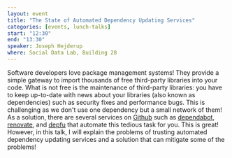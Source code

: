 ```yaml
---
layout: event
title: "The State of Automated Dependency Updating Services"
categories: [events, lunch-talks]
start: "12:30"
end: "13:30"
speaker: Joseph Hejderup
where: Social Data Lab, Building 28
---
```

Software developers love package management systems! They provide a simple gateway to import thousands of free third-party libraries into your code. What is not free is the maintenance of third-party libraries: you have to keep up-to-date with news about your libraries (also known as dependencies) such as security fixes and performance bugs. This is challenging as we don't use one dependency but a small network of them! As a solution, there are several services on [Github](https://github.com/) such as [dependabot](https://dependabot.com/), [renovate](https://renovate.whitesourcesoftware.com/), and [depfu](https://depfu.com/) that automate this tedious task for you. This is great! However, in this talk, I will explain the problems of trusting automated dependency updating services and a solution that can mitigate some of the problems!
